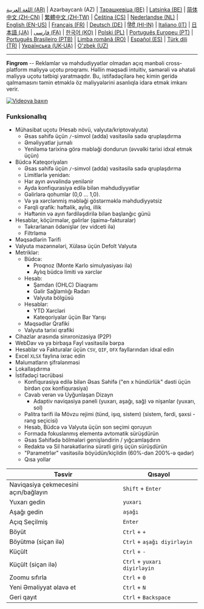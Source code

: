 [اللغة العربية (AR)](./about_ar.md) |
Azərbaycanlı (AZ) |
[Тарашкевіца (BE)](./about_be.md) |
[Latsinka (BE)](./about_be_EU.md) |
[简体中文 (ZH-CN)](./about_zh.md) |
[繁體中文 (ZH-TW)](./about_zh_TW.md) |
[Čeština (CS)](./about_cs.md) |
[Nederlandse (NL)](./about_nl.md) |
[English (EN-US)](./about_en.md) |
[Français (FR)](./about_fr.md) |
[Deutsch (DE)](./about_de.md) |
[हिंदी (HI-IN)](./about_hi.md) |
[Italiano (IT)](./about_it.md) |
[日本語 (JA)](./about_ja.md) |
[فارسی (FA)](./about_fa.md) |
[한국어 (KO)](./about_ko.md) |
[Polski (PL)](./about_pl.md) |
[Português Europeu (PT)](./about_pt.md) |
[Português Brasileiro (PTB)](./about_pt_BR.md) |
[Limba română (RO)](./about_ro.md) |
[Español (ES)](./about_es.md) |
[Türk dili (TR)](./about_tr.md) |
[Українська (UK-UA)](./about_uk.md) |
[O'zbek (UZ)](./about_uz.md)

---

**Fingrom** -- Reklamlar və məhdudiyyətlər olmadan açıq mənbəli cross-platform maliyyə uçotu proqramı.
Həllin məqsədi intuitiv, səmərəli və əhatəli maliyyə uçotu tətbiqi yaratmaqdır.
Bu, istifadəçilərə heç kimin geridə qalmamasını təmin etməklə öz maliyyələrini asanlıqla idarə etmək imkanı verir.

[![Videoya baxın](../images/presentation_en.png)](https://youtu.be/sNTbpILLsOw)

### Funksionallıq
- Mühasibat uçotu (Hesab növü, valyuta/kriptovalyuta)
  - Əsas səhifə üçün `/`-simvol (adda) vasitəsilə sadə qruplaşdırma
  - Əməliyyatlar jurnalı
  - Yeniləmə tarixinə görə məbləği dondurun (əvvəlki tarixi idxal etmək üçün)
- Büdcə Kateqoriyaları
  - Əsas səhifə üçün `/`-simvol (adda) vasitəsilə sadə qruplaşdırma
  - Limitlərlə yenidən:
  - Hər ayın əvvəlində yenilənir
  - Ayda konfiqurasiya edilə bilən məhdudiyyətlər
  - Gəlirlərə qohumlar (0,0 ... 1,0).
  - Və ya xərclənmiş məbləği göstərməklə məhdudiyyətsiz
  - Fərqli qrafik: həftəlik, aylıq, illik
  - Həftənin və ayın fərdiləşdirilə bilən başlanğıc günü
- Hesablar, köçürmələr, gəlirlər (qaimə-fakturalar)
  - Təkrarlanan ödənişlər (ev vidceti ilə)
  - Filtrləmə
- Məqsədlərin Tərifi
- Valyuta məzənnələri, Xülasə üçün Defolt Valyuta
- Metriklər:
  - Büdcə:
    - Proqnoz (Monte Karlo simulyasiyası ilə)
    - Aylıq büdcə limiti və xərclər
  - Hesab:
    - Şamdan (OHLC) Diaqramı
    - Gəlir Sağlamlığı Radarı
    - Valyuta bölgüsü
  - Hesablar:
    - YTD Xərcləri
    - Kateqoriyalar üçün Bar Yarışı
  - Məqsədlər Qrafiki
  - Valyuta tarixi qrafiki
- Cihazlar arasında sinxronizasiya (P2P)
- WebDav və ya birbaşa Fayl vasitəsilə bərpa
- Hesablar və Fakturalar üçün `CSV`, `QIF`, `OFX` fayllarından idxal edin
- Excel `XLSX` faylına ixrac edin
- Məlumatların şifrələnməsi
- Lokallaşdırma
- İstifadəçi təcrübəsi
  - Konfiqurasiya edilə bilən Əsas Səhifə ("en x hündürlük" dəsti üçün birdən çox konfiqurasiya)
  - Cavab verən və Uyğunlaşan Dizayn
    - Adaptiv naviqasiya paneli (yuxarı, aşağı, sağ) və nişanlar (yuxarı, sol)
  - Palitra tərifi ilə Mövzu rejimi (tünd, işıq, sistem) (sistem, fərdi, şəxsi - rəng seçicisi)
  - Hesab, Büdcə və Valyuta üçün son seçimi qoruyun
  - Formada fokuslanmış elementə avtomatik sürüşdürün
  - Əsas Səhifədə bölmələri genişləndirin / yığcamlaşdırın
  - Redaktə və Sil hərəkətlərinə sürətli giriş üçün sürüşdürün
  - "Parametrlər" vasitəsilə böyüdün/kiçildin (60%-dən 200%-ə qədər)
  - Qısa yollar

| Təsvir                               | Qısayol              |
| ------------------------------------ | -------------------- |
| Naviqasiya çekmecesini açın/bağlayın | `Shift` + `Enter`    |
| Yuxarı gedin                         | `yuxarı`             |
| Aşağı gedin                          | `aşağı`              |
| Açıq Seçilmiş                        | `Enter`              |
| Böyüt                                | `Ctrl` + `+`         |
| Böyütmə (siçan ilə)           | `Ctrl` + `aşağı diyirləyin` |
| Küçült                               | `Ctrl` + `-`         |
| Küçült (siçan ilə)           | `Ctrl` + `yuxarı diyirləyin` |
| Zoomu sıfırla                        | `Ctrl` + `0`         |
| Yeni Əməliyyat əlavə et              | `Ctrl` + `N`         |
| Geri qayıt                           | `Ctrl` + `Backspace` |
<!--
| Seçilmiş Elementi Redaktə et         | `Ctrl` + `E`         |
| Seçilmiş Elementi Sil                | `Ctrl` + `D`         |
-->